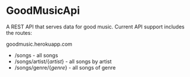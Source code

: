 # GoodMusicApi
A REST API that serves data for good music.
Current API support includes the routes:

goodmusic.herokuapp.com
* /songs - all songs
* /songs/artist/{*artist*} - all songs by artist
* /songs/genre/{*genre*} - all songs of genre
